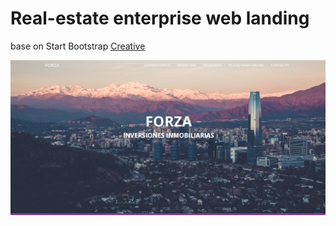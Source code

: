# Real-estate enterprise web landing

base on Start Bootstrap [Creative](http://startbootstrap.com/template-overviews/creative/)


![plot](./img/wall.png)
